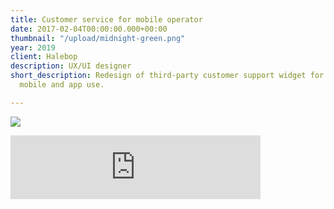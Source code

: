 ```yaml
---
title: Customer service for mobile operator
date: 2017-02-04T00:00:00.000+00:00
thumbnail: "/upload/midnight-green.png"
year: 2019
client: Halebop
description: UX/UI designer
short_description: Redesign of third-party customer support widget for both desktop,
  mobile and app use.

---
```

![](/upload/2.png)

<iframe src="https://anchor.fm/davay-sestra/embed/episodes/2020-ehs6ng/a-a2t7gsb" height="102px" width="400px" frameborder="0" scrolling="no"></iframe>